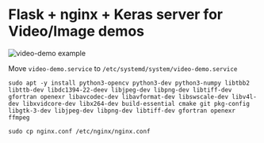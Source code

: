 # Flask + nginx + Keras server for Video/Image demos

![video-demo example](video-demo_mid.gif)

Move `video-demo.service` to `/etc/systemd/system/video-demo.service`


```sudo apt -y install python3-opencv python3-dev python3-numpy libtbb2 libttb-dev libdc1394-22-deev libjpeg-dev libpng-dev libtiff-dev gfortran openexr libavcodec-dev libavformat-dev libswscale-dev libv4l-dev libxvidcore-dev libx264-dev build-essential cmake git pkg-config libgtk-3-dev libjpeg-dev libpng-dev libtiff-dev gfortran openexr ffmpeg```

```sudo cp nginx.conf /etc/nginx/nginx.conf```
